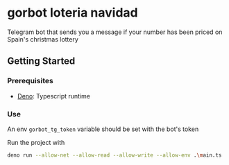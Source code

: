 # gorbot loteria navidad

Telegram bot that sends you a message if your number has been priced on Spain's
christmas lottery

## Getting Started

### Prerequisites

- [Deno](https://deno.land/#installation): Typescript runtime

### Use

An env `gorbot_tg_token` variable should be set with the bot's token

Run the project with
``` bash
deno run --allow-net --allow-read --allow-write --allow-env .\main.ts
```
